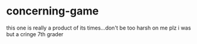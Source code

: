 # concerning-game
this one is really a product of its times...don't be too harsh on me plz i was but a cringe 7th grader
